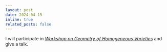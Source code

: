 ```yaml
---
layout: post
date: 2024-04-15
inline: true
related_posts: false
---
```


I will participate in *<a href= "https://ccg.ibs.re.kr/event/2024-04-15-18/">Workshop on Geometry of Homogeneous Varieties</a>* and give a talk.
